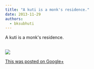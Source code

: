 ```yaml
---
title: "A kuti is a monk's residence."
date: 2013-11-29
authors: 
  - bksubhuti
---
```


A kuti is a monk's residence.  
﻿

![](https://lh6.googleusercontent.com/-QZV-qtlKJ60/UpgmmABRzrI/AAAAAAAAHpo/cxGyYNeNsGI/w506-h750/13%2B-%2B1)

[This was posted on Google+](https://plus.google.com/+BhikkhuSubhuti/posts/bAyPao8JqWL)